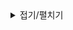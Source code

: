 <details>
<summary>접기/펼치기</summary>
 BigData5 Team project:

	- TeamName: Daespa

	- TeamMember:
		1. ChoiTaeyoung
		2. Kim Dohyeon
		3. Kang Gayeon
		4. Kim Daeun
		5. Jang Woong

	- ProjectLIst:
		1. 쇼핑몰 분석과제
</details>
